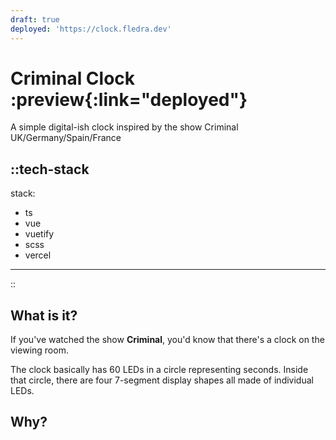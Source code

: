 ```yaml
---
draft: true
deployed: 'https://clock.fledra.dev'
---
```


# Criminal Clock :preview{:link="deployed"}

A simple digital-ish clock inspired by the show Criminal UK/Germany/Spain/France

::tech-stack
---
stack:

- ts
- vue
- vuetify
- scss
- vercel

---
::

## What is it?

If you've watched the show **Criminal**, you'd know that there's a clock on the viewing room.

The clock basically has 60 LEDs in a circle representing seconds. Inside that circle, there are four 7-segment display shapes all made of individual LEDs.

## Why?
